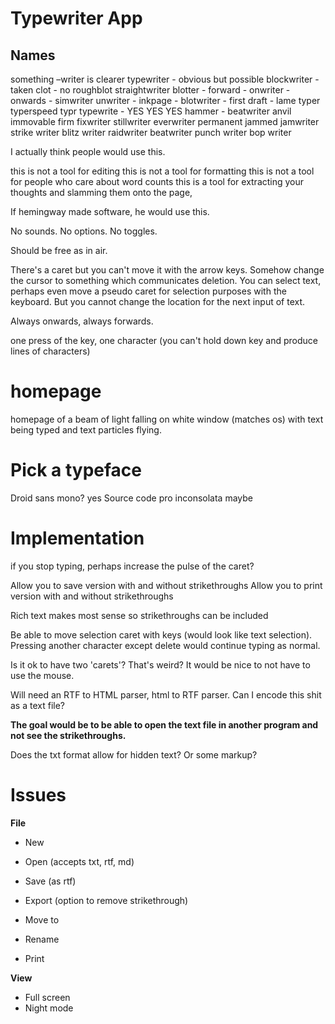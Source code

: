 # Typewriter App

## Names

something –writer is clearer
typewriter - obvious but possible
blockwriter - taken
clot - no
roughblot
straightwriter
blotter -
forward -
onwriter -
onwards -
simwriter
unwriter -
inkpage -
blotwriter -
first draft - lame
typer
typerspeed
typr
typewrite - YES YES YES
hammer - 
beatwriter
anvil
immovable
firm
fixwriter
stillwriter
everwriter
permanent
jammed
jamwriter
strike writer
blitz writer
raidwriter
beatwriter
punch writer
bop writer

I actually think people would use this. 

this is not a tool for editing
this is not a tool for formatting
this is not a tool for people who care about word counts
this is a tool for extracting your thoughts and slamming them onto the page, 

If hemingway made software, he would use this.

No sounds. No options. No toggles.

Should be free as in air.

There's a caret but you can't move it with the arrow keys. Somehow change the cursor to something which communicates deletion. You can select text, perhaps even move a pseudo caret for selection purposes with the keyboard. But you cannot change the location for the next input of text.

Always onwards, always forwards.

one press of the key, one character
(you can't hold down key and produce lines of characters)

# homepage

homepage of a beam of light falling on white window (matches os) with text being typed and text particles flying.

# Pick a typeface

Droid sans mono? yes
Source code pro
inconsolata maybe

# Implementation

if you stop typing, perhaps increase the pulse of the caret?

Allow you to save version with and without strikethroughs
Allow you to print version with and without strikethroughs

Rich text makes most sense so strikethroughs can be included

Be able to move selection caret with keys (would look like text selection). Pressing another character except delete would continue typing as normal. 

Is it ok to have two 'carets'? That's weird? It would be nice to not have to use the mouse.

Will need an RTF to HTML parser, html to RTF parser. Can I encode this shit as a text file?

**The goal would be to be able to open the text file in another program and not see the strikethroughs.**

Does the txt format allow for hidden text? Or some markup?

# Issues

**File**
- New
- Open (accepts txt, rtf, md)
- Save (as rtf)

- Export (option to remove strikethrough)
- Move to
- Rename

- Print

**View**
- Full screen
- Night mode